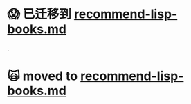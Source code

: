 :scream: 已迁移到 [recommend-lisp-books.md](https://github.com/oldratlee/translations/tree/master/recommend-lisp-books/recommend-lisp-books.md)
==========================

.

:scream_cat: moved to [recommend-lisp-books.md](https://github.com/oldratlee/translations/tree/master/recommend-lisp-books/recommend-lisp-books.md)
==========================
